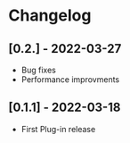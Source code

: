 # Changelog
## [0.2.] - 2022-03-27
- Bug fixes
- Performance improvments
## [0.1.1] - 2022-03-18
- First Plug-in release

